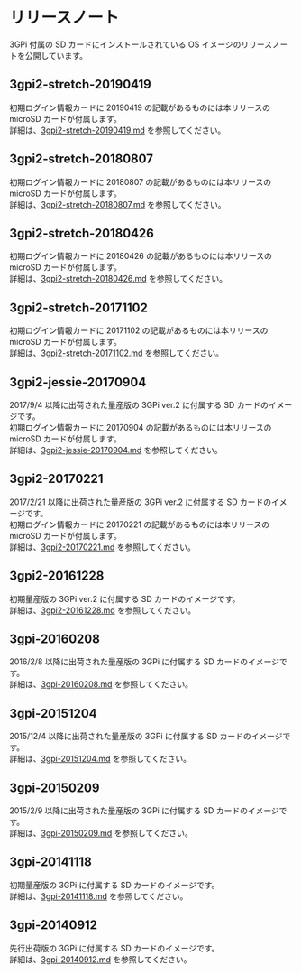 # リリースノート  
3GPi 付属の SD カードにインストールされている OS イメージのリリースノートを公開しています。

## 3gpi2-stretch-20190419  
  初期ログイン情報カードに 20190419 の記載があるものには本リリースの microSD カードが付属します。  
  詳細は、[3gpi2-stretch-20190419.md](./3gpi2-stretch-20190419.md) を参照してください。

## 3gpi2-stretch-20180807  
  初期ログイン情報カードに 20180807 の記載があるものには本リリースの microSD カードが付属します。  
  詳細は、[3gpi2-stretch-20180807.md](./3gpi2-stretch-20180807.md) を参照してください。

## 3gpi2-stretch-20180426  
  初期ログイン情報カードに 20180426 の記載があるものには本リリースの microSD カードが付属します。  
  詳細は、[3gpi2-stretch-20180426.md](./3gpi2-stretch-20180426.md) を参照してください。

## 3gpi2-stretch-20171102  
  初期ログイン情報カードに 20171102 の記載があるものには本リリースの microSD カードが付属します。  
  詳細は、[3gpi2-stretch-20171102.md](./3gpi2-stretch-20171102.md) を参照してください。

## 3gpi2-jessie-20170904  
  2017/9/4 以降に出荷された量産版の 3GPi ver.2 に付属する SD カードのイメージです。  
  初期ログイン情報カードに 20170904 の記載があるものには本リリースの microSD カードが付属します。  
  詳細は、[3gpi2-jessie-20170904.md](./3gpi2-jessie-20170904.md) を参照してください。

## 3gpi2-20170221  
  2017/2/21 以降に出荷された量産版の 3GPi ver.2 に付属する SD カードのイメージです。  
  初期ログイン情報カードに 20170221 の記載があるものには本リリースの microSD カードが付属します。  
  詳細は、[3gpi2-20170221.md](./3gpi2-20170221.md) を参照してください。

## 3gpi2-20161228  
  初期量産版の 3GPi ver.2 に付属する SD カードのイメージです。  
  詳細は、[3gpi2-20161228.md](./3gpi2-20161228.md) を参照してください。

## 3gpi-20160208  
  2016/2/8 以降に出荷された量産版の 3GPi に付属する SD カードのイメージです。  
  詳細は、[3gpi-20160208.md](./3gpi-20160208.md) を参照してください。

## 3gpi-20151204  
  2015/12/4 以降に出荷された量産版の 3GPi に付属する SD カードのイメージです。  
  詳細は、[3gpi-20151204.md](./3gpi-20151204.md) を参照してください。

## 3gpi-20150209  
  2015/2/9 以降に出荷された量産版の 3GPi に付属する SD カードのイメージです。  
  詳細は、[3gpi-20150209.md](./3gpi-20150209.md) を参照してください。

## 3gpi-20141118  
  初期量産版の 3GPi に付属する SD カードのイメージです。  
  詳細は、[3gpi-20141118.md](./3gpi-20141118.md) を参照してください。

## 3gpi-20140912  
  先行出荷版の 3GPi に付属する SD カードのイメージです。  
  詳細は、[3gpi-20140912.md](./3gpi-20140912.md) を参照してください。
